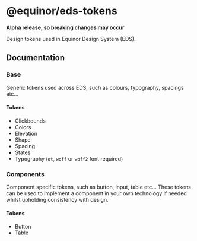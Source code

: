 # @equinor/eds-tokens

**Alpha release, so breaking changes may occur**

Design tokens used in Equinor Design System (EDS).  


## Documentation

### Base

Generic tokens used across EDS, such as colours, typography, spacings etc…

#### Tokens 

- Clickbounds
- Colors
- Elevation
- Shape
- Spacing
- States
- Typography (`ot`, `woff` or `woff2` font required)

### Components

Component specific tokens, such as button, input, table etc… These tokens can be used to implement a component in your own technology if needed whilst upholding consistency with design. 

#### Tokens 

- Button
- Table

[Design tokens]: https://css-tricks.com/what-are-design-tokens/